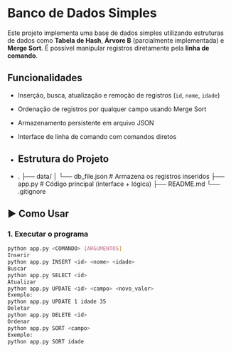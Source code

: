 # Banco de Dados Simples

Este projeto implementa uma base de dados simples utilizando estruturas de dados como **Tabela de Hash**, **Árvore B** (parcialmente implementada) e **Merge Sort**. É possível manipular registros diretamente pela **linha de comando**.

## Funcionalidades

- Inserção, busca, atualização e remoção de registros (`id`, `nome`, `idade`)
- Ordenação de registros por qualquer campo usando Merge Sort
- Armazenamento persistente em arquivo JSON
- Interface de linha de comando com comandos diretos

- ##  Estrutura do Projeto
- .
├── data/
│ └── db_file.json # Armazena os registros inseridos
├── app.py # Código principal (interface + lógica)
├── README.md
└── .gitignore

## ▶️ Como Usar
### 1. Executar o programa

```bash
python app.py <COMANDO> [ARGUMENTOS]
Inserir
python app.py INSERT <id> <nome> <idade>
Buscar
python app.py SELECT <id>
Atualizar
python app.py UPDATE <id> <campo> <novo_valor>
Exemplo:
python app.py UPDATE 1 idade 35
Deletar
python app.py DELETE <id>
Ordenar
python app.py SORT <campo>
Exemplo:
python app.py SORT idade

